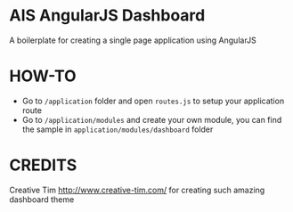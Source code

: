 # AIS AngularJS Dashboard

A boilerplate for creating a single page application using AngularJS

# HOW-TO

- Go to `/application` folder and open `routes.js` to setup your application route
- Go to `/application/modules` and create your own module, you can find the sample in `application/modules/dashboard` folder

# CREDITS

Creative Tim <http://www.creative-tim.com/> for creating such amazing dashboard theme
